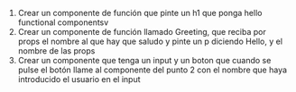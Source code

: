 1. Crear un componente de función que pinte un h1 que ponga hello functional componentsv
2. Crear un componente de función llamado Greeting, que reciba por props el nombre al que hay que saludo y pinte un p diciendo Hello, y el nombre de las props
3. Crear un componente que tenga un input y un boton que cuando se pulse el botón llame al componente del punto 2 con el nombre que haya introducido el usuario en el input